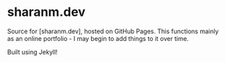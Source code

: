 # sharanm.dev

Source for [sharanm.dev], hosted on GitHub Pages. This functions mainly as an online portfolio - I may begin to add things to it over time.

Built using Jekyll!